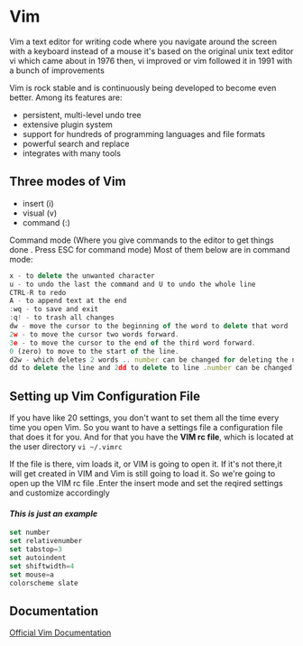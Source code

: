 # Vim

Vim a text editor for writing code where you navigate around the screen
with a keyboard instead of a mouse it's based on the original unix text editor
vi which came about in 1976 then, vi improved or vim followed it in 1991 with
a bunch of improvements

Vim is rock stable and is continuously being developed to become even better. Among its features are:
- persistent, multi-level undo tree
- extensive plugin system
- support for hundreds of programming languages and file formats
- powerful search and replace
- integrates with many tools

##  Three modes of Vim
-  insert (i)
-  visual (v)
- command (:)

Command mode (Where you give commands to the editor to get things done . Press ESC for command mode)
Most of them below are in command mode:
```js
x - to delete the unwanted character
u - to undo the last the command and U to undo the whole line
CTRL-R to redo
A - to append text at the end
:wq - to save and exit
:q! - to trash all changes
dw - move the cursor to the beginning of the word to delete that word
2w - to move the cursor two words forward.
3e - to move the cursor to the end of the third word forward.
0 (zero) to move to the start of the line.
d2w - which deletes 2 words .. number can be changed for deleting the number of consecutive words like d3w
dd to delete the line and 2dd to delete to line .number can be changed for deleting the number of consecutive words
```

## Setting up Vim Configuration File
If you have like 20 settings, you  don't want to set them all the time every time you open Vim. So you want to have a settings file a  configuration file that does it for you. And for that you have the **VIM rc file**, which is located  at the user directory
``` vi ~/.vimrc ```

If the file is there, vim loads it, or VIM is going to open it. If it's not there,it will get created  in VIM and Vim is still going to load it. So we're going to open up the VIM rc file .Enter the insert mode and set the reqired settings and customize accordingly

#### *This is just an example*
```js
set number
set relativenumber
set tabstop=3
set autoindent
set shiftwidth=4
set mouse=a
colorscheme slate
```

## Documentation

[Official Vim Documentation](https://www.vim.org/)





